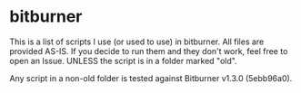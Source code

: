 # bitburner
This is a list of scripts I use (or used to use) in bitburner.
All files are provided AS-IS. If you decide to run them and they don't work, feel free to open an Issue. UNLESS the script is in a folder marked "old".

Any script in a non-old folder is tested against Bitburner v1.3.0 (5ebb96a0).
